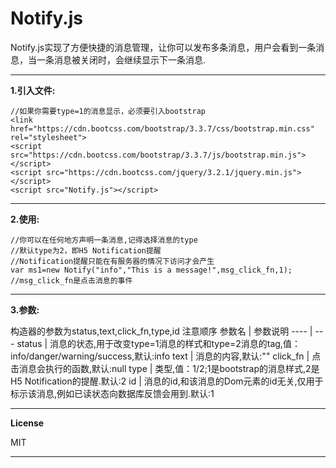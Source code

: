 # Notify.js

Notify.js实现了方便快捷的消息管理，让你可以发布多条消息，用户会看到一条消息，当一条消息被关闭时，会继续显示下一条消息.


----------


**1.引入文件:**

```
//如果你需要type=1的消息显示，必须要引入bootstrap
<link href="https://cdn.bootcss.com/bootstrap/3.3.7/css/bootstrap.min.css" rel="stylesheet">
<script src="https://cdn.bootcss.com/bootstrap/3.3.7/js/bootstrap.min.js"></script>
<script src="https://cdn.bootcss.com/jquery/3.2.1/jquery.min.js"></script>
<script src="Notify.js"></script>
```


----------


**2.使用:**

```
//你可以在任何地方声明一条消息,记得选择消息的type
//默认type为2，即H5 Notification提醒
//Notification提醒只能在有服务器的情况下访问才会产生
var ms1=new Notify("info","This is a message!",msg_click_fn,1);
//msg_click_fn是点击消息的事件
```


----------


**3.参数:**

构造器的参数为status,text,click_fn,type,id  注意顺序
参数名 | 参数说明
---- | ---
status	| 消息的状态,用于改变type=1消息的样式和type=2消息的tag,值：info/danger/warning/success,默认:info
text |	消息的内容,默认:""
click_fn |	点击消息会执行的函数,默认:null
type |	类型,值：1/2;1是bootstrap的消息样式,2是H5 Notification的提醒.默认:2
id	| 消息的id,和该消息的Dom元素的id无关,仅用于标示该消息,例如已读状态向数据库反馈会用到.默认:1


----------


**License**

MIT


----------
